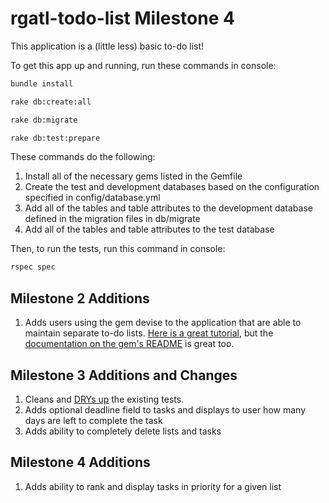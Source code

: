 rgatl-todo-list Milestone 4
============================

This application is a (little less) basic to-do list!

To get this app up and running, run these commands in console:

```bash
bundle install
```
```bash
rake db:create:all
```
```bash
rake db:migrate
```
```bash
rake db:test:prepare
```

These commands do the following:
  1. Install all of the necessary gems listed in the Gemfile
  2. Create the test and development databases based on the configuration specified in config/database.yml
  3. Add all of the tables and table attributes to the development database defined in the migration files in db/migrate
  4. Add all of the tables and table attributes to the test database

Then, to run the tests, run this command in console:
```bash
rspec spec
```


Milestone 2 Additions
---------------------
1. Adds users using the gem devise to the application that are able to maintain separate to-do lists. [Here is a great tutorial](http://guides.railsgirls.com/devise/), but the [documentation on the gem's README](https://github.com/plataformatec/devise) is great too.

Milestone 3 Additions and Changes
---------------------------------

1. Cleans and [DRYs up](http://en.wikipedia.org/wiki/Don't_repeat_yourself) the existing tests.
2. Adds optional deadline field to tasks and displays to user how many days are left to complete the task
3. Adds ability to completely delete lists and tasks

Milestone 4 Additions
---------------------

1. Adds ability to rank and display tasks in priority for a given list
